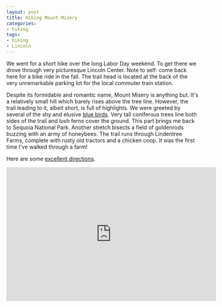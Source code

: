 ```yaml
---
layout: post
title: Hiking Mount Misery
categories:
- hiking
tags:
- hiking
- Lincoln
---
```

We went for a short hike over the long Labor Day weekend. To get there we drove through very picturesque Lincoln Center. Note to self: come back here for a bike ride in the fall. The trail head is located at the back of the very unremarkable parking lot for the local commuter train station.

Despite its formidable and romantic name, Mount Misery is anything but. It's a relatively small hill which barely rises above the tree line. However, the trail leading to it, albeit short, is full of highlights. We were greeted by several of the shy and elusive [blue birds](http://en.wikipedia.org/wiki/Bluebird). Very tall coniferous trees line both sides of the trail and lush ferns cover the ground. This part brings me back to Sequoia National Park. Another stretch bisects a field of goldenrods buzzing with an army of honeybees. The trail runs through Lindentree Farms, complete with rusty old tractors and a chicken coop. It was the first time I've walked through a farm!

Here are some [excellent directions](http://www321.pair.com/oaries/localattitude/mountmisery.htm).

<iframe src="http://maps.google.com/maps/ms?msa=0&amp;msid=214490968088440958659.0004ac21a9aeb994026fa&amp;ie=UTF8&amp;ll=42.418668,-71.335228&amp;spn=0.008358,0.025229&amp;vpsrc=6&amp;output=embed" frameborder="0" marginwidth="0" marginheight="0" scrolling="no" width="550" height="350"></iframe>

